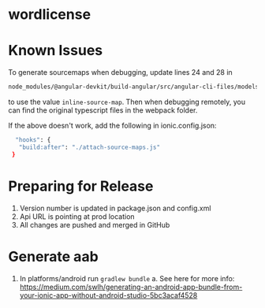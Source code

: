 # wordlicense

# Known Issues

 To generate sourcemaps when debugging, update lines 24 and 28 in
 
 ```bash
 node_modules/@angular-devkit/build-angular/src/angular-cli-files/models/webpack-configs/browser.js 
 ```
 to use the value ```inline-source-map```. Then when debugging remotely, you 
 can find the original typescript files in the webpack folder.

 If the above doesn't work, add the following in ionic.config.json:

 ```bash
   "hooks": {
    "build:after": "./attach-source-maps.js"
  }
  ```

  # Preparing for Release

  1. Version number is updated in package.json and config.xml
  2. Api URL is pointing at prod location
  3. All changes are pushed and merged in GitHub

# Generate aab

  1. In platforms/android run ```gradlew bundle```
    a. See here for more info: https://medium.com/swlh/generating-an-android-app-bundle-from-your-ionic-app-without-android-studio-5bc3acaf4528
